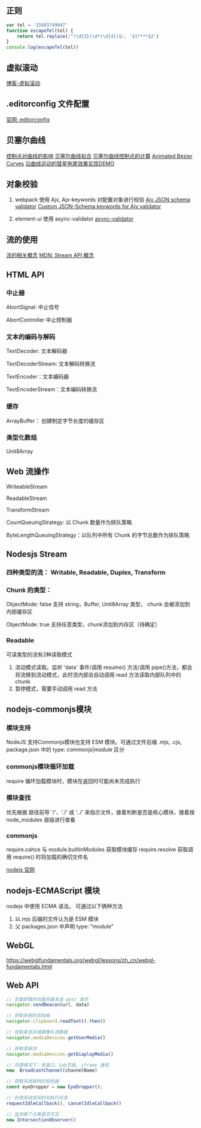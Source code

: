 ## 正则
```js
var tel = '15083749947'
function escapeTel(tel) {
    return tel.replace(/^(\d{3})\d*(\d{4})$/, '$1****$2')
}
console.log(escapeTel(tel))
```

## 虚拟滚动
[博客-虚拟滚动](https://youthfighter.github.io/react-virtual-list/transform.html)


## .editorconfig 文件配置
[官网: editorconfig](https://editorconfig.org/)


## 贝塞尔曲线
[控制点对曲线的影响](http://blogs.sitepointstatic.com/examples/tech/canvas-curves/bezier-curve.html)
[贝塞尔曲线拟合](https://www.jianshu.com/p/b5e141080e79)
[贝塞尔曲线控制点的计算](https://wenku.baidu.com/view/c790f8d46bec0975f565e211.html?_wkts_=1685509147505)
[Animated Bézier Curves](https://www.jasondavies.com/animated-bezier/)
[沿曲线运动的彗星拖尾效果实现DEMO](https://www.freesion.com/article/9044518986/)


## 对象校验
1. webpack 使用 Ajx, Ajx-keywords 对配置对象进行校验
[Ajv JSON schema validator](https://www.npmjs.com/package/ajv)
[Custom JSON-Schema keywords for Ajv validator](https://www.npmjs.com/package/ajv-keywords)

2. element-ui 使用 async-validator
[async-validator](https://www.npmjs.com/package/async-validator)



## 流的使用
[流的相关概念](https://web.dev/streams/)
[MDN: Stream API 概念](https://developer.mozilla.org/zh-CN/docs/Web/API/Streams_API/Concepts)


## HTML API

### 中止器
AbortSignal: 中止信号

AbortController 中止控制器


### 文本的编码与解码
TextDecoder: 文本解码器

TextDecoderStream: 文本解码转换流

TextEncoder：文本编码器

TextEncoderStream：文本编码转换流


### 缓存
ArrayBuffer： 创建制定字节长度的缓存区

### 类型化数组
Unit8Array


## Web 流操作
WriteableStream

ReadableStream

TransformStream

CountQueuingStrategy: 以 Chunk 数量作为排队策略

ByteLengthQueuingStrategy：以队列中所有 Chunk 的字节总数作为排队策略


## Nodesjs Stream

### 四种类型的流： Writable, Readable, Duplex, Transform

### Chunk 的类型： 
ObjectMode: false
    支持 string，Buffer, Unit8Array 类型， chunk 会被添加到内部缓存区

ObjectMode: true
    支持任意类型，chunk添加到内存区（待确定）

### Readable 
可读类型的流有2种读取模式
1. 流动模式读取。监听 'data' 事件/调用 resume() 方法/调用 pipe()方法，都会将流换到流动模式，此时流内部会自动调用 read 方法读取内部队列中的chunk
2. 暂停模式，需要手动调用 read 方法



## nodejs-commonjs模块
### 模块支持
NodeJS 支持Commonjs模块也支持 ESM 模块。可通过文件后缀 .mjs, .cjs, package.json 中的 type: commonjs|module 区分

### commonjs模块循环加载
require 循环加载模块时，模块在返回时可能尚未完成执行

### 模块查找
优先根据 路径前导 '/'、'./' 或 '../' 来指示文件，接着判断是否是核心模块，接着按 node_modules 层级进行查看


### commonjs
require.cahce 与 module.builtinModules 获取模块缓存
require.resolve  获取调用 require() 时将加载的确切文件名

[nodejs 官网](http://www.nodejs.com.cn/api/modules.html)


## nodejs-ECMAScript 模块
nodejs 中使用 ECMA 语法。  可通过以下俩种方法
1. 以.mjs 后缀的文件认为是 ESM 模块
2. 父 packages.json 中声明 type: "module"


## WebGL
https://webglfundamentals.org/webgl/lessons/zh_cn/webgl-fundamentals.html



## Web API
```javascript
// 页面卸载时向服务器发送 post 请求
navigator.sendBeacon(url, data)

// 获取系统的剪贴板
navigator.clipboard.readText().then()

// 获取麦克风或摄像头流数据
navigator.mediaDevices.getUserMedia()

// 获取录屏流
navigator.mediaDevices.getDiaplayMedia()

// 同源情况下：多窗口，tab页面, iframe 通信 
new  BroadcastChannel(channelName)

// 获取系统提供的拾色器
const eyeDropper = new EyeDropper();

// 利用系统空闲时间执行任务
requestIdleCallback(), cancelIdleCallback()

// 监测某个元素是否可见
new IntersectionObserver()

```